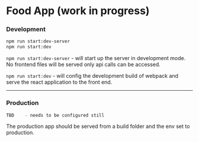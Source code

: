 # Food App (work in progress)

### Development 
```bash
npm run start:dev-server
npm run start:dev
```
`npm run start:dev-server` - will start up the server in development mode. No frontend files will be served only api calls can be accessed.

`npm run start:dev` - will config the development build of webpack and serve the react application to the front end.

 ---

### Production
```bash
TBD    - needs to be configured still
```
The production app should be served from a build folder and the env set to production.
